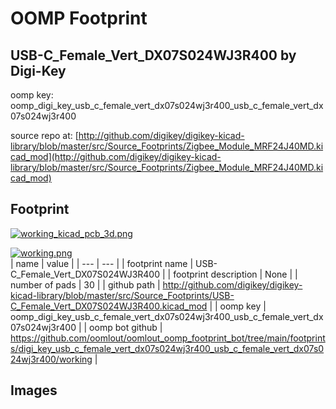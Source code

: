 # OOMP Footprint  
## USB-C_Female_Vert_DX07S024WJ3R400  by Digi-Key  
  
oomp key: oomp_digi_key_usb_c_female_vert_dx07s024wj3r400_usb_c_female_vert_dx07s024wj3r400  
  
source repo at: [http://github.com/digikey/digikey-kicad-library/blob/master/src/Source_Footprints/Zigbee_Module_MRF24J40MD.kicad_mod](http://github.com/digikey/digikey-kicad-library/blob/master/src/Source_Footprints/Zigbee_Module_MRF24J40MD.kicad_mod)  
## Footprint  
  
[![working_kicad_pcb_3d.png](working_kicad_pcb_3d_600.png)](working_kicad_pcb_3d.png)  
  
[![working.png](working_600.png)](working.png)  
| name | value | 
| --- | --- | 
| footprint name | USB-C_Female_Vert_DX07S024WJ3R400 | 
| footprint description | None | 
| number of pads | 30 | 
| github path | http://github.com/digikey/digikey-kicad-library/blob/master/src/Source_Footprints/USB-C_Female_Vert_DX07S024WJ3R400.kicad_mod | 
| oomp key | oomp_digi_key_usb_c_female_vert_dx07s024wj3r400_usb_c_female_vert_dx07s024wj3r400 | 
| oomp bot github | https://github.com/oomlout/oomlout_oomp_footprint_bot/tree/main/footprints/digi_key_usb_c_female_vert_dx07s024wj3r400_usb_c_female_vert_dx07s024wj3r400/working | 
## Images  
